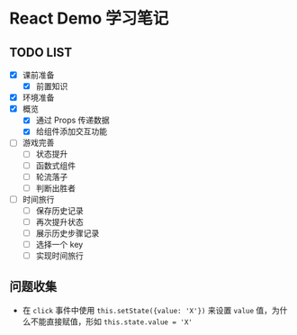 # React Demo 学习笔记

## TODO LIST
- [x] 课前准备  
    - [x] 前置知识  
- [x] 环境准备  
- [x] 概览  
    - [x] 通过 Props 传递数据  
    - [x] 给组件添加交互功能  
- [ ] 游戏完善  
    - [ ] 状态提升  
    - [ ] 函数式组件  
    - [ ] 轮流落子  
    - [ ] 判断出胜者  
- [ ] 时间旅行  
    - [ ] 保存历史记录  
    - [ ] 再次提升状态  
    - [ ] 展示历史步骤记录  
    - [ ] 选择一个 key  
    - [ ] 实现时间旅行  

## 问题收集
- 在 `click` 事件中使用 `this.setState({value: 'X'})` 来设置 `value` 值，为什么不能直接赋值，形如 `this.state.value = 'X'`
